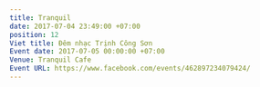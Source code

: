 ```yaml
---
title: Tranquil
date: 2017-07-04 23:49:00 +07:00
position: 12
Viet title: Đêm nhạc Trịnh Công Sơn
Event date: 2017-07-05 00:00:00 +07:00
Venue: Tranquil Cafe
Event URL: https://www.facebook.com/events/462897234079424/
---
```


